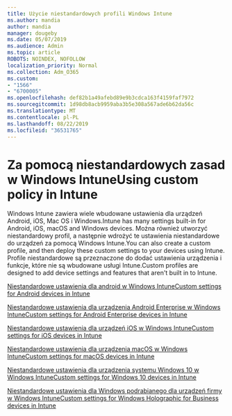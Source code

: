 ```yaml
---
title: Użycie niestandardowych profili Windows Intune
ms.author: mandia
author: mandia
manager: dougeby
ms.date: 05/07/2019
ms.audience: Admin
ms.topic: article
ROBOTS: NOINDEX, NOFOLLOW
localization_priority: Normal
ms.collection: Adm_O365
ms.custom:
- "1566"
- "6700005"
ms.openlocfilehash: def82b1a49afebd89e9b3cdca163f4159faf7972
ms.sourcegitcommit: 1d98db8acb9959aba3b5e308a567ade6b62da56c
ms.translationtype: MT
ms.contentlocale: pl-PL
ms.lasthandoff: 08/22/2019
ms.locfileid: "36531765"
---
```

# <a name="using-custom-policy-in-intune"></a><span data-ttu-id="43160-102">Za pomocą niestandardowych zasad w Windows Intune</span><span class="sxs-lookup"><span data-stu-id="43160-102">Using custom policy in Intune</span></span>

<span data-ttu-id="43160-103">Windows Intune zawiera wiele wbudowane ustawienia dla urządzeń Android, iOS, Mac OS i Windows.</span><span class="sxs-lookup"><span data-stu-id="43160-103">Intune has many settings built-in for Android, iOS, macOS and Windows devices.</span></span> <span data-ttu-id="43160-104">Można również utworzyć niestandardowy profil, a następnie wdrożyć te ustawienia niestandardowe do urządzeń za pomocą Windows Intune.</span><span class="sxs-lookup"><span data-stu-id="43160-104">You can also create a custom profile, and then deploy these custom settings to your devices using Intune.</span></span> <span data-ttu-id="43160-105">Profile niestandardowe są przeznaczone do dodać ustawienia urządzenia i funkcje, które nie są wbudowane usługi Intune.</span><span class="sxs-lookup"><span data-stu-id="43160-105">Custom profiles are designed to add device settings and features that aren't built in to Intune.</span></span>

[<span data-ttu-id="43160-106">Niestandardowe ustawienia dla android w Windows Intune</span><span class="sxs-lookup"><span data-stu-id="43160-106">Custom settings for Android devices in Intune</span></span>](https://docs.microsoft.com/intune/custom-settings-android)

[<span data-ttu-id="43160-107">Niestandardowe ustawienia dla urządzenia Android Enterprise w Windows Intune</span><span class="sxs-lookup"><span data-stu-id="43160-107">Custom settings for Android Enterprise devices in Intune</span></span>](https://docs.microsoft.com/intune/custom-settings-android-for-work)

[<span data-ttu-id="43160-108">Niestandardowe ustawienia dla urządzeń iOS w Windows Intune</span><span class="sxs-lookup"><span data-stu-id="43160-108">Custom settings for iOS devices in Intune</span></span>](https://docs.microsoft.com/intune/custom-settings-ios)

[<span data-ttu-id="43160-109">Niestandardowe ustawienia dla urządzenia macOS w Windows Intune</span><span class="sxs-lookup"><span data-stu-id="43160-109">Custom settings for macOS devices in Intune</span></span>](https://docs.microsoft.com/intune/custom-settings-macos)

[<span data-ttu-id="43160-110">Niestandardowe ustawienia dla urządzenia systemu Windows 10 w Windows Intune</span><span class="sxs-lookup"><span data-stu-id="43160-110">Custom settings for Windows 10 devices in Intune</span></span>](https://docs.microsoft.com/intune/custom-settings-windows-10)

[<span data-ttu-id="43160-111">Niestandardowe ustawienia dla Windows podrabianego dla urządzeń firmy w Windows Intune</span><span class="sxs-lookup"><span data-stu-id="43160-111">Custom settings for Windows Holographic for Business devices in Intune</span></span>](https://docs.microsoft.com/intune/custom-settings-windows-holographic)